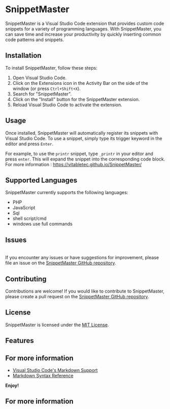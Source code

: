 # SnippetMaster

SnippetMaster is a Visual Studio Code extension that provides custom code snippets for a variety of programming languages. With SnippetMaster, you can save time and increase your productivity by quickly inserting common code patterns and snippets.

## Installation

To install SnippetMaster, follow these steps:

1. Open Visual Studio Code.
2. Click on the Extensions icon in the Activity Bar on the side of the window (or press `Ctrl+Shift+X`).
3. Search for "SnippetMaster".
4. Click on the "Install" button for the SnippetMaster extension.
5. Reload Visual Studio Code to activate the extension.

## Usage

Once installed, SnippetMaster will automatically register its snippets with Visual Studio Code. To use a snippet, simply type its trigger keyword in the editor and press `Enter`.

For example, to use the `printr` snippet, type `_printr` in your editor and press `enter`. This will expand the snippet into the corresponding code block.
For more information : https://vitabletec.github.io/SnippetMaster/

## Supported Languages

SnippetMaster currently supports the following languages:

* PHP
* JavaScript
* Sql
* shell script/cmd
* windows use full commands

## Issues
\
If you encounter any issues or have suggestions for improvement, please file an issue on the [SnippetMaster GitHub repository](https://github.com/vitabletec/SnippetMaster/issues).

## Contributing

Contributions are welcome! If you would like to contribute to SnippetMaster, please create a pull request on the [SnippetMaster GitHub repository](https://github.com/vitabletec/SnippetMaster/pulls).

## License

SnippetMaster is licensed under the [MIT License](https://github.com/vitabletec/SnippetMaster/blob/main/LICENSE).

## Features

## For more information

* [Visual Studio Code's Markdown Support](http://code.visualstudio.com/docs/languages/markdown)
* [Markdown Syntax Reference](https://help.github.com/articles/markdown-basics/)

**Enjoy!**

## For more information
